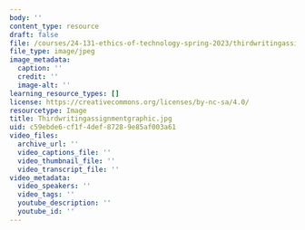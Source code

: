 ```yaml
---
body: ''
content_type: resource
draft: false
file: /courses/24-131-ethics-of-technology-spring-2023/thirdwritingassignmentgraphic.jpg
file_type: image/jpeg
image_metadata:
  caption: ''
  credit: ''
  image-alt: ''
learning_resource_types: []
license: https://creativecommons.org/licenses/by-nc-sa/4.0/
resourcetype: Image
title: Thirdwritingassignmentgraphic.jpg
uid: c59ebde6-cf1f-4def-8728-9e85af003a61
video_files:
  archive_url: ''
  video_captions_file: ''
  video_thumbnail_file: ''
  video_transcript_file: ''
video_metadata:
  video_speakers: ''
  video_tags: ''
  youtube_description: ''
  youtube_id: ''
---
```

